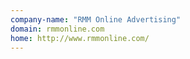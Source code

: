 ```yaml
---
company-name: "RMM Online Advertising"
domain: rmmonline.com
home: http://www.rmmonline.com/
---
```





